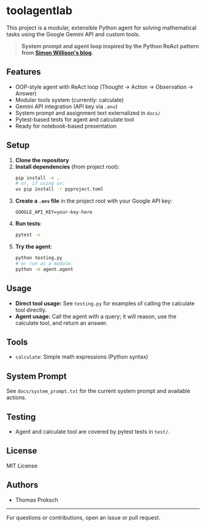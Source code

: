 # toolagentlab

This project is a modular, extensible Python agent for solving mathematical tasks using the Google Gemini API and custom tools.

> **System prompt and agent loop inspired by the Python ReAct pattern from [Simon Willison's blog](https://til.simonwillison.net/llms/python-react-pattern).**

## Features
- OOP-style agent with ReAct loop (Thought → Action → Observation → Answer)
- Modular tools system (currently: calculate)
- Gemini API integration (API key via `.env`)
- System prompt and assignment text externalized in `docs/`
- Pytest-based tests for agent and calculate tool
- Ready for notebook-based presentation

## Setup
1. **Clone the repository**
2. **Install dependencies** (from project root):
   ```bash
   pip install -e .
   # or, if using uv:
   uv pip install -r pyproject.toml
   ```
3. **Create a `.env` file** in the project root with your Google API key:
   ```
   GOOGLE_API_KEY=your-key-here
   ```
4. **Run tests**:
   ```bash
   pytest -v
   ```
5. **Try the agent**:
   ```bash
   python testing.py
   # or run as a module:
   python -m agent.agent
   ```

## Usage
- **Direct tool usage:** See `testing.py` for examples of calling the calculate tool directly.
- **Agent usage:** Call the agent with a query; it will reason, use the calculate tool, and return an answer.

## Tools
- `calculate`: Simple math expressions (Python syntax)

## System Prompt
See `docs/system_prompt.txt` for the current system prompt and available actions.

## Testing
- Agent and calculate tool are covered by pytest tests in `test/`.

## License
MIT License

## Authors
- Thomas Proksch

---
For questions or contributions, open an issue or pull request.

